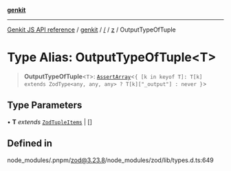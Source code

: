 [**genkit**](../../../README.md)

***

[Genkit JS API reference](../../../../README.md) / [genkit](../../../README.md) / [/](../../../README.md) / [z](../README.md) / OutputTypeOfTuple

# Type Alias: OutputTypeOfTuple\<T\>

> **OutputTypeOfTuple**\<`T`\>: [`AssertArray`](AssertArray.md)\<`{ [k in keyof T]: T[k] extends ZodType<any, any, any> ? T[k]["_output"] : never }`\>

## Type Parameters

• **T** *extends* [`ZodTupleItems`](ZodTupleItems.md) \| []

## Defined in

node\_modules/.pnpm/zod@3.23.8/node\_modules/zod/lib/types.d.ts:649
